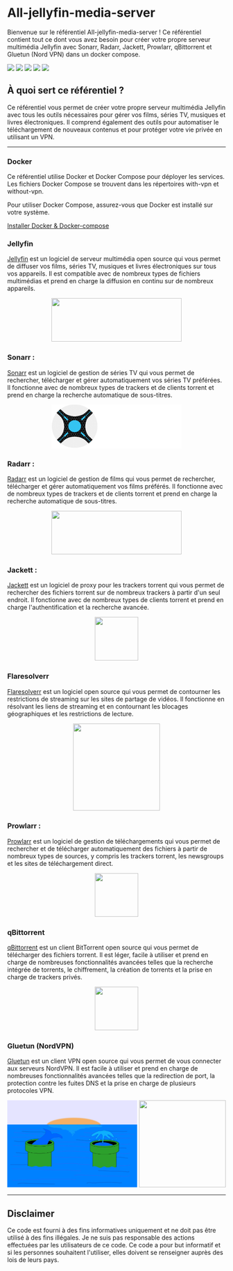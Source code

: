 # All-jellyfin-media-server

Bienvenue sur le référentiel All-jellyfin-media-server ! Ce référentiel contient tout ce dont vous avez besoin pour créer votre propre serveur multimédia Jellyfin avec Sonarr, Radarr, Jackett, Prowlarr, qBittorrent et Gluetun (Nord VPN) dans un docker compose.

![](https://img.shields.io/github/stars/Morzomb/All-jellyfin-media-server.svg) ![](https://img.shields.io/github/forks/Morzomb/All-jellyfin-media-server.svg) ![](https://img.shields.io/github/tag/Morzomb/All-jellyfin-media-server.svg) ![](https://img.shields.io/github/release/Morzomb/All-jellyfin-media-server.svg) ![](https://img.shields.io/github/issues/Morzomb/All-jellyfin-media-server.svg)


## À quoi sert ce référentiel ?

Ce référentiel vous permet de créer votre propre serveur multimédia Jellyfin avec tous les outils nécessaires pour gérer vos films, séries TV, musiques et livres électroniques. Il comprend également des outils pour automatiser le téléchargement de nouveaux contenus et pour protéger votre vie privée en utilisant un VPN.

---

### Docker

Ce référentiel utilise Docker et Docker Compose pour déployer les services. Les fichiers Docker Compose se trouvent dans les répertoires with-vpn et without-vpn.

Pour utiliser Docker Compose, assurez-vous que Docker est installé sur votre système.

[Installer Docker & Docker-compose]()

### Jellyfin 

[Jellyfin](https://jellyfin.org/) est un logiciel de serveur multimédia open source qui vous permet de diffuser vos films, séries TV, musiques et livres électroniques sur tous vos appareils. Il est compatible avec de nombreux types de fichiers multimédias et prend en charge la diffusion en continu sur de nombreux appareils.

<div style="text-align: center">
    <img src="https://jellyfin.org/images/logo.svg" width="300" height="100">
</div>

### Sonarr :

[Sonarr](https://sonarr.tv/) est un logiciel de gestion de séries TV qui vous permet de rechercher, télécharger et gérer automatiquement vos séries TV préférées. Il fonctionne avec de nombreux types de trackers et de clients torrent et prend en charge la recherche automatique de sous-titres.


<div style="text-align: center">
    <img src="image/sonarr-banner2.png" width="300" height="100">
</div>

### Radarr :

[Radarr](https://radarr.video/) est un logiciel de gestion de films qui vous permet de rechercher, télécharger et gérer automatiquement vos films préférés. Il fonctionne avec de nombreux types de trackers et de clients torrent et prend en charge la recherche automatique de sous-titres.

<div style="text-align: center">
    <img src="https://warlord0blog.files.wordpress.com/2022/01/radarr_logo-1.png" width="300" height="100">
</div>

### Jackett :

[Jackett](https://github.com/Jackett/Jackett) est un logiciel de proxy pour les trackers torrent qui vous permet de rechercher des fichiers torrent sur de nombreux trackers à partir d'un seul endroit. Il fonctionne avec de nombreux types de clients torrent et prend en charge l'authentification et la recherche avancée.

<div style="text-align: center">
    <img src="https://avatars.githubusercontent.com/u/15383019?s=280&v=4" width="100" height="100">
</div>

### Flaresolverr

[Flaresolverr](https://github.com/FlareSolverr/FlareSolverr) est un logiciel open source qui vous permet de contourner les restrictions de streaming sur les sites de partage de vidéos. Il fonctionne en résolvant les liens de streaming et en contournant les blocages géographiques et les restrictions de lecture.

<div style="text-align: center">
    <img src="https://avatars.githubusercontent.com/u/75936191?v=4" width="200" height="200">
</div>

### Prowlarr :

[Prowlarr](https://github.com/Prowlarr/Prowlarr) est un logiciel de gestion de téléchargements qui vous permet de rechercher et de télécharger automatiquement des fichiers à partir de nombreux types de sources, y compris les trackers torrent, les newsgroups et les sites de téléchargement direct.

<div style="text-align: center">
    <img src="https://prowlarr.com/logo/128.png" width="100" height="100">
</div>

### qBittorrent

[qBittorrent](https://www.qbittorrent.org/) est un client BitTorrent open source qui vous permet de télécharger des fichiers torrent. Il est léger, facile à utiliser et prend en charge de nombreuses fonctionnalités avancées telles que la recherche intégrée de torrents, le chiffrement, la création de torrents et la prise en charge de trackers privés.

<div style="text-align: center">
    <img src="https://a.fsdn.com/allura/p/qbittorrent/icon?1518743661?&w=90" width="100" height="100">
</div>

### Gluetun (NordVPN)

[Gluetun](https://github.com/qdm12/gluetun) est un client VPN open source qui vous permet de vous connecter aux serveurs NordVPN. Il est facile à utiliser et prend en charge de nombreuses fonctionnalités avancées telles que la redirection de port, la protection contre les fuites DNS et la prise en charge de plusieurs protocoles VPN.

<div style="text-align: center">
  <img src="https://raw.githubusercontent.com/qdm12/gluetun/master/title.svg" width="300" height="200"> <img src="https://m.media-amazon.com/images/I/31o0QB0R0sL.png" width="200" height="200">
</div>

---

## Disclaimer

Ce code est fourni à des fins informatives uniquement et ne doit pas être utilisé à des fins illégales. Je ne suis pas responsable des actions effectuées par les utilisateurs de ce code. Ce code a pour but informatif et si les personnes souhaitent l'utiliser, elles doivent se renseigner auprès des lois de leurs pays.
